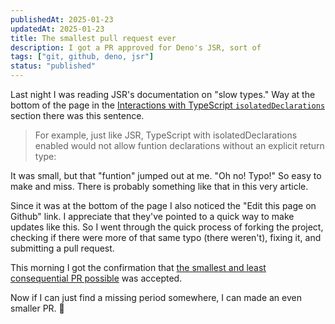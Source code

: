 ```yaml
---
publishedAt: 2025-01-23
updatedAt: 2025-01-23
title: The smallest pull request ever
description: I got a PR approved for Deno's JSR, sort of
tags: ["git, github, deno, jsr"]
status: "published"
---
```


Last night I was reading JSR's documentation on "slow types." Way at the bottom of the page in the [Interactions with TypeScript `isolatedDeclarations`](https://jsr.io/docs/about-slow-types#interactions-with-typescript-isolateddeclarations) section there was this sentence.

> For example, just like JSR, TypeScript with isolatedDeclarations enabled would not allow funtion declarations without an explicit return type:

It was small, but that "funtion" jumped out at me. "Oh no! Typo!" So easy to make and miss. There is probably something like that in this very article.

Since it was at the bottom of the page I also noticed the "Edit this page on Github" link. I appreciate that they've pointed to a quick way to make updates like this. So I went through the quick process of forking the project, checking if there were more of that same typo (there weren't), fixing it, and submitting a pull request.

This morning I got the confirmation that [the smallest and least consequential PR possible](https://github.com/jsr-io/jsr/pull/904) was accepted.

Now if I can just find a missing period somewhere, I can made an even smaller PR. 🤣
